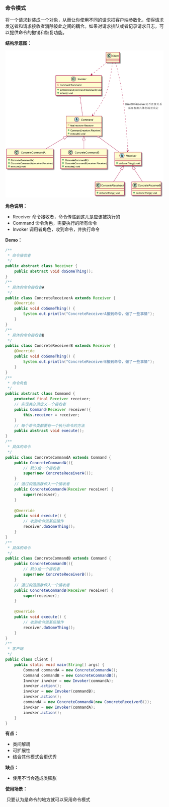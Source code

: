 ### 命令模式

将一个请求封装成一个对象，从而让你使用不同的请求把客户端参数化，使得请求发送者和请求接收者消除彼此之间的耦合。如果对请求排队或者记录请求日志，可以提供命令的撤销和恢复功能。

**结构示意图：**

![](Command.png)

**角色说明：**

+ Receiver 命令接收者，命令传递到这儿是应该被执行的
+ Command 命令角色，需要执行的所有命令
+ Invoker 调用者角色，收到命令，并执行命令

**Demo：**

```java
/**
 * 命令接收者
 */
public abstract class Receiver {
    public abstract void doSomeThing();
}
/**
 * 具体的命令接收者A
 */
public class ConcreteReceiverA extends Receiver {
    @Override
    public void doSomeThing() {
        System.out.println("ConcreteReceiverA接到命令，做了一些事情");
    }
}
/**
 * 具体的命令接收者B
 */
public class ConcreteReceiverB extends Receiver {
    @Override
    public void doSomeThing() {
        System.out.println("ConcreteReceiverB接到命令，做了一些事情");
    }
}
/**
 * 命令角色
 */
public abstract class Command {
    protected final Receiver receiver;
    // 实现类必须定义一个接收者
    public Command(Receiver receiver){
        this.receiver = receiver;
    }
    // 每个命令类都要有一个执行命令的方法
    public abstract void execute();
}
/**
 * 具体的命令
 */
public class ConcreteCommandA extends Command {
    public ConcreteCommandA(){
        // 默认给一个接收者
        super(new ConcreteReceiverA());
    }
    // 通过构造函数传入一个接收者
    public ConcreteCommandA(Receiver receiver) {
        super(receiver);
    }

    @Override
    public void execute() {
        // 收到命令做某些操作
        receiver.doSomeThing();
    }
}
/**
 * 具体的命令
 */
public class ConcreteCommandB extends Command {
    public ConcreteCommandB(){
        // 默认给一个接收者
        super(new ConcreteReceiverB());
    }
    // 通过构造函数传入一个接收者
    public ConcreteCommandB(Receiver receiver) {
        super(receiver);
    }

    @Override
    public void execute() {
        // 收到命令做某些操作
        receiver.doSomeThing();
    }
}
/**
 * 客户端
 */
public class Client {
    public static void main(String[] args) {
        Command commandA = new ConcreteCommandA();
        Command commandB = new ConcreteCommandB();
        Invoker invoker = new Invoker(commandA);
        invoker.action();
        invoker = new Invoker(commandB);
        invoker.action();
        commandA = new ConcreteCommandA(new ConcreteReceiverB());
        invoker = new Invoker(commandA);
        invoker.action();
    }
}
```

**有点：**

+ 类间解耦
+ 可扩展性
+ 结合其他模式会更优秀

**缺点：**

+ 使用不当会造成类膨胀

**使用场景：**

​	只要认为是命令的地方就可以采用命令模式

